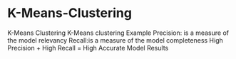 # K-Means-Clustering
K-Means Clustering 
K-Means clustering Example
Precision: is a measure of the model relevancy
Recall:is a measure of the model completeness
High Precision + High Recall = High Accurate Model Results
